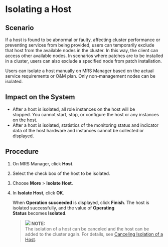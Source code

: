 # Isolating a Host<a name="EN-US_TOPIC_0125375583"></a>

## Scenario<a name="section6535825520147"></a>

If a host is found to be abnormal or faulty, affecting cluster performance or preventing services from being provided, users can temporarily exclude that host from the available nodes in the cluster. In this way, the client can access other available nodes. In scenarios where patches are to be installed in a cluster, users can also exclude a specified node from patch installation.

Users can isolate a host manually on MRS Manager based on the actual service requirements or O&M plan. Only non-management nodes can be isolated.

## Impact on the System<a name="section1812132520224"></a>

-   After a host is isolated, all role instances on the host will be stopped. You cannot start, stop, or configure the host or any  instances on the host.
-   After a host is isolated, statistics of the monitoring status and indicator data of the host hardware and instances cannot be collected or displayed.

## Procedure<a name="section4713394420240"></a>

1.  On MRS Manager, click  **Host**.
2.  Select the check box of the host to be isolated.
3.  Choose  **More**  \>  **Isolate Host**.
4.  In  **Isolate Host**, click **OK**.

    When  **Operation succeeded** is displayed, click **Finish**. The host is isolated successfully, and the value of **Operating Status** becomes **Isolated**.

    >![](/images/icon-note.gif) **NOTE:**   
    >The isolation of a host can be canceled and the host can be added to the cluster again. For details, see  [Canceling Isolation of a Host](canceling-isolation-of-a-host.md).  


